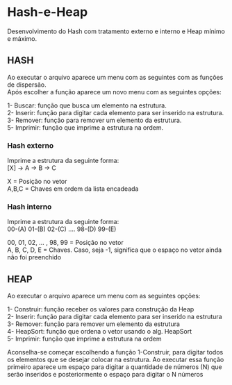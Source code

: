 # Hash-e-Heap
Desenvolvimento do Hash com tratamento externo e interno e Heap mínimo e máximo.

## HASH
Ao executar o arquivo aparece um menu com as seguintes com as funções de dispersão.<br />
Após escolher a função aparece um novo menu com as seguintes opções:

1- Buscar: função que busca um elemento na estrutura.<br />
2- Inserir: função para digitar cada elemento para ser inserido na estrutura.<br />
3- Remover: função para remover um elemento da estrutura.<br />
5- Imprimir: função que imprime a estrutura na ordem.<br />

### Hash externo
Imprime a estrutura da seguinte forma:<br />
[X] -> A -> B -> C

X = Posição no vetor<br />
A,B,C = Chaves em ordem da lista encadeada

### Hash interno
Imprime a estrutura da seguinte forma:<br />
00-(A)   01-(B)   02-(C) …. 98-(D)   99-(E)

00, 01, 02, … , 98, 99 = Posição no vetor <br />
A, B, C, D, E = Chaves. Caso, seja -1, significa que o espaço no vetor ainda não foi preenchido 



## HEAP
Ao executar o arquivo aparece um menu com as seguintes opções:

1- Construir: função receber os valores para construção da Heap<br />
2- Inserir: função para digitar cada elemento para ser inserido na estrutura <br />
3- Remover: função para remover um elemento da estrutura <br />
4- HeapSort: função que ordena o vetor usando o alg. HeapSort <br />
5- Imprimir: função que imprime a estrutura na ordem <br />

Aconselha-se começar escolhendo a função 1-Construir, para digitar todos os elementos que se desejar colocar na estrutura. Ao executar essa função primeiro aparece um espaço para digitar a quantidade de números (N) que serão inseridos e posteriormente o espaço para digitar o N números
